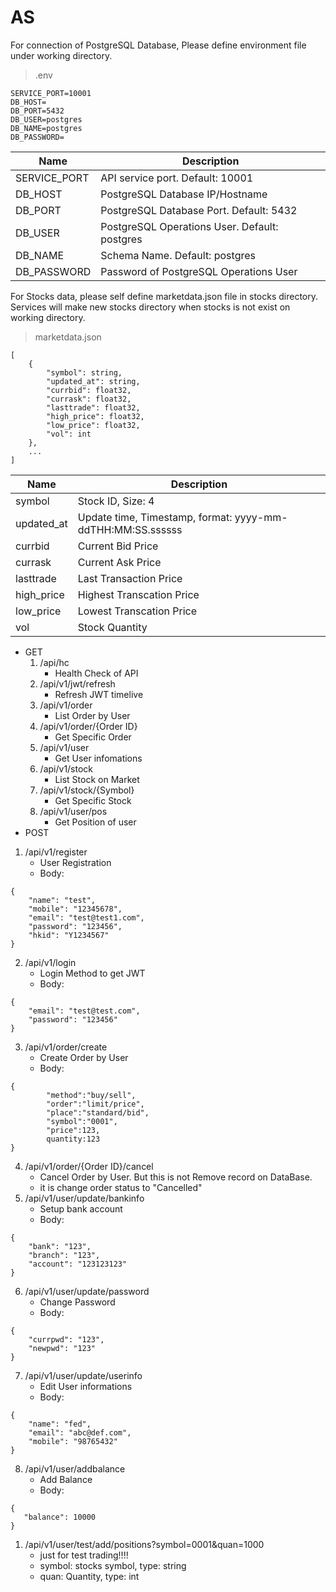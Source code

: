 # AS
For connection of PostgreSQL Database,
Please define environment file under working directory.
> .env
```
SERVICE_PORT=10001
DB_HOST=
DB_PORT=5432
DB_USER=postgres
DB_NAME=postgres
DB_PASSWORD=
```
| Name          | Description                                   |
| ------------- | --------------------------------------------- |
| SERVICE_PORT  | API service port. Default: 10001              |
| DB_HOST       | PostgreSQL Database IP/Hostname               |
| DB_PORT       | PostgreSQL Database Port. Default: 5432       |
| DB_USER       | PostgreSQL Operations User. Default: postgres |
| DB_NAME       | Schema Name. Default: postgres                |
| DB_PASSWORD   | Password of PostgreSQL Operations User        |

For Stocks data, please self define marketdata.json file in stocks directory.
Services will make new stocks directory when stocks is not exist on working directory.

> marketdata.json
```
[
    {
        "symbol": string,
        "updated_at": string,
        "currbid": float32,
        "currask": float32,
        "lasttrade": float32,
        "high_price": float32,
        "low_price": float32,
        "vol": int
    },
    ...
]
```
| Name          | Description                                                |
| ------------- | ---------------------------------------------------------- |
| symbol        | Stock ID, Size: 4                                          |
| updated_at    | Update time, Timestamp, format: yyyy-mm-ddTHH:MM:SS.ssssss |
| currbid       | Current Bid Price                                          |
| currask       | Current Ask Price                                          |
| lasttrade     | Last Transaction Price                                     |
| high_price    | Highest Transcation Price                                  |
| low_price     | Lowest Transcation Price                                   |
| vol           | Stock Quantity                                             |
- GET
  1. /api/hc 
     - Health Check of API
  2. /api/v1/jwt/refresh 
     - Refresh JWT timelive
  3. /api/v1/order 
     - List Order by User
  4. /api/v1/order/{Order ID} 
     - Get Specific Order 
  5. /api/v1/user 
     - Get User infomations
  6. /api/v1/stock 
     - List Stock on Market
  7. /api/v1/stock/{Symbol} 
     - Get Specific Stock
  8. /api/v1/user/pos
     - Get Position of user
- POST
1. /api/v1/register 
    - User Registration
    - Body:
```
{   
    "name": "test",
    "mobile": "12345678",
    "email": "test@test1.com",
    "password": "123456",
    "hkid": "Y1234567"
}
```
2. /api/v1/login 
     - Login Method to get JWT
     - Body:
```
{
    "email": "test@test.com",
    "password": "123456"
}
``` 
3. /api/v1/order/create 
     - Create Order by User
     - Body: 
```
{
        "method":"buy/sell",
        "order":"limit/price",
        "place":"standard/bid",
        "symbol":"0001",
        "price":123,
        quantity:123
}
```
4. /api/v1/order/{Order ID}/cancel 
     - Cancel Order by User. But this is not Remove record on DataBase. 
     - it is change order status to "Cancelled"
5. /api/v1/user/update/bankinfo 
     - Setup bank account
     - Body:
```
{
    "bank": "123",
    "branch": "123",
    "account": "123123123"
}
```
6. /api/v1/user/update/password
     - Change Password
     - Body:
```
{
    "currpwd": "123",
    "newpwd": "123"
}
```
7. /api/v1/user/update/userinfo
     - Edit User informations
     - Body:
```
{
    "name": "fed",
    "email": "abc@def.com",
    "mobile": "98765432"
}
```
8. /api/v1/user/addbalance
   - Add Balance
   - Body:
```
{
   "balance": 10000
}
```
1. /api/v1/user/test/add/positions?symbol=0001&quan=1000
    - just for test trading!!!!
    - symbol: stocks symbol, type: string
    - quan: Quantity, type: int